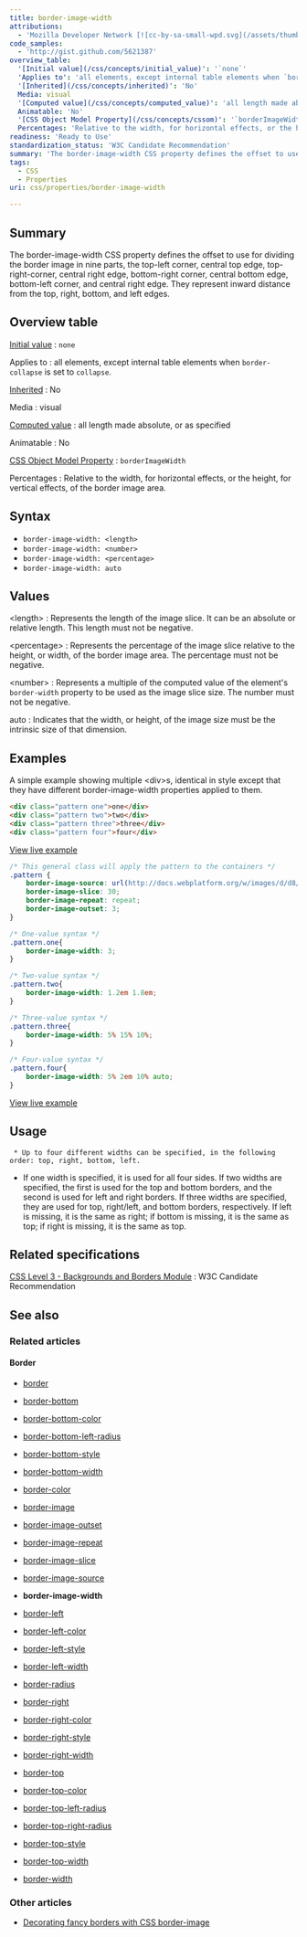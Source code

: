 ```yaml
---
title: border-image-width
attributions:
  - 'Mozilla Developer Network [![cc-by-sa-small-wpd.svg](/assets/thumb/8/8c/cc-by-sa-small-wpd.svg/120px-cc-by-sa-small-wpd.svg.png)](http://creativecommons.org/licenses/by-sa/3.0/us/): [Article](https://developer.mozilla.org/en-US/docs/CSS/border-image-width)'
code_samples:
  - 'http://gist.github.com/5621387'
overview_table:
  '[Initial value](/css/concepts/initial_value)': '`none`'
  'Applies to': 'all elements, except internal table elements when `border-collapse` is set to `collapse`.'
  '[Inherited](/css/concepts/inherited)': 'No'
  Media: visual
  '[Computed value](/css/concepts/computed_value)': 'all length made absolute, or as specified'
  Animatable: 'No'
  '[CSS Object Model Property](/css/concepts/cssom)': '`borderImageWidth`'
  Percentages: 'Relative to the width, for horizontal effects, or the height, for vertical effects, of the border image area.'
readiness: 'Ready to Use'
standardization_status: 'W3C Candidate Recommendation'
summary: 'The border-image-width CSS property defines the offset to use for dividing the border image in nine parts, the top-left corner, central top edge, top-right-corner, central right edge, bottom-right corner, central bottom edge, bottom-left corner, and central right edge. They represent inward distance from the top, right, bottom, and left edges.'
tags:
  - CSS
  - Properties
uri: css/properties/border-image-width

---
```

## <span>Summary</span>

The border-image-width CSS property defines the offset to use for dividing the border image in nine parts, the top-left corner, central top edge, top-right-corner, central right edge, bottom-right corner, central bottom edge, bottom-left corner, and central right edge. They represent inward distance from the top, right, bottom, and left edges.

## <span>Overview table</span>

[Initial value](/css/concepts/initial_value)
:   `none`

Applies to
:   all elements, except internal table elements when `border-collapse` is set to `collapse`.

[Inherited](/css/concepts/inherited)
:   No

Media
:   visual

[Computed value](/css/concepts/computed_value)
:   all length made absolute, or as specified

Animatable
:   No

[CSS Object Model Property](/css/concepts/cssom)
:   `borderImageWidth`

Percentages
:   Relative to the width, for horizontal effects, or the height, for vertical effects, of the border image area.

## <span>Syntax</span>

-   `border-image-width: <length>`
-   `border-image-width: <number>`
-   `border-image-width: <percentage>`
-   `border-image-width: auto`

## <span>Values</span>

\<length\>
:   Represents the length of the image slice. It can be an absolute or relative length. This length must not be negative.

\<percentage\>
:   Represents the percentage of the image slice relative to the height, or width, of the border image area. The percentage must not be negative.

\<number\>
:   Represents a multiple of the computed value of the element's `border-width` property to be used as the image slice size. The number must not be negative.

auto
:   Indicates that the width, or height, of the image size must be the intrinsic size of that dimension.

## <span>Examples</span>

A simple example showing multiple \<div\>s, identical in style except that they have different border-image-width properties applied to them.

``` html
<div class="pattern one">one</div>
<div class="pattern two">two</div>
<div class="pattern three">three</div>
<div class="pattern four">four</div>
```

[View live example](http://code.webplatform.org/gist/5621387)

``` css
/* This general class will apply the pattern to the containers */
.pattern {
    border-image-source: url(http://docs.webplatform.org/w/images/d/d8/border-image.png);
    border-image-slice: 30;
    border-image-repeat: repeat;
    border-image-outset: 3;
}

/* One-value syntax */
.pattern.one{
    border-image-width: 3;
}

/* Two-value syntax */
.pattern.two{
    border-image-width: 1.2em 1.8em;
}

/* Three-value syntax */
.pattern.three{
    border-image-width: 5% 15% 10%;
}

/* Four-value syntax */
.pattern.four{
    border-image-width: 5% 2em 10% auto;
}
```

[View live example](http://code.webplatform.org/gist/5621387)

## <span>Usage</span>

     * Up to four different widths can be specified, in the following order: top, right, bottom, left.

-   If one width is specified, it is used for all four sides. If two widths are specified, the first is used for the top and bottom borders, and the second is used for left and right borders. If three widths are specified, they are used for top, right/left, and bottom borders, respectively. If left is missing, it is the same as right; if bottom is missing, it is the same as top; if right is missing, it is the same as top.

## <span>Related specifications</span>

[CSS Level 3 - Backgrounds and Borders Module](http://www.w3.org/TR/css3-background/#the-border-image-width)
:   W3C Candidate Recommendation

## <span>See also</span>

### <span>Related articles</span>

#### <span>Border</span>

-   [border](/css/properties/border)

-   [border-bottom](/css/properties/border-bottom)

-   [border-bottom-color](/css/properties/border-bottom-color)

-   [border-bottom-left-radius](/css/properties/border-bottom-left-radius)

-   [border-bottom-style](/css/properties/border-bottom-style)

-   [border-bottom-width](/css/properties/border-bottom-width)

-   [border-color](/css/properties/border-color)

-   [border-image](/css/properties/border-image)

-   [border-image-outset](/css/properties/border-image-outset)

-   [border-image-repeat](/css/properties/border-image-repeat)

-   [border-image-slice](/css/properties/border-image-slice)

-   [border-image-source](/css/properties/border-image-source)

-   **border-image-width**

-   [border-left](/css/properties/border-left)

-   [border-left-color](/css/properties/border-left-color)

-   [border-left-style](/css/properties/border-left-style)

-   [border-left-width](/css/properties/border-left-width)

-   [border-radius](/css/properties/border-radius)

-   [border-right](/css/properties/border-right)

-   [border-right-color](/css/properties/border-right-color)

-   [border-right-style](/css/properties/border-right-style)

-   [border-right-width](/css/properties/border-right-width)

-   [border-top](/css/properties/border-top)

-   [border-top-color](/css/properties/border-top-color)

-   [border-top-left-radius](/css/properties/border-top-left-radius)

-   [border-top-right-radius](/css/properties/border-top-right-radius)

-   [border-top-style](/css/properties/border-top-style)

-   [border-top-width](/css/properties/border-top-width)

-   [border-width](/css/properties/border-width)

### <span>Other articles</span>

-   [Decorating fancy borders with CSS border-image](/tutorials/css_border_image)
